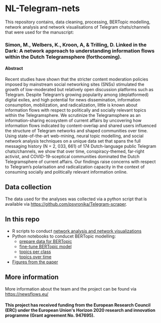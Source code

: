 # NL-Telegram-nets

This repository contains, data cleaning, processing, BERTopic modelling, network analysis and network visualisations of Telegram chats/channels that were used for the manuscript:

### Simon, M., Welbers, K., Kroon, A, & Trilling, D. Linked in the Dark: A network approach to understanding information flows within the Dutch Telegramsphere (forthcoming).

#### Abstract

Recent studies have shown that the stricter content moderation policies imposed by mainstream social networking sites (SNSs) stimulated the growth of low-moderated but relatively open discussion platforms such as Telegram. Despite Telegram’s growing popularity among (deplatformed) digital exiles, and high potential for news dissemination, information consumption, mobilization, and radicalization, little is known about information flows with respect to politically and socially relevant topics within the Telegramsphere. We scrutinize the Telegramsphere as an information-sharing ecosystem of current affairs by uncovering how information flows indicated by content-overlap and shared users influenced the structure of Telegram networks and shaped communities over time. Using state-of-the-art web-mining, neural topic modelling, and social network analysis techniques on a unique data set that spans the full messaging history (N = 2, 033, 661) of 174 Dutch-language public Telegram chats/channels, we show that over time, conspiracy-themed, far-right activist, and COVID-19-sceptical communities dominated the Dutch Telegramsphere of current affairs. Our findings raise concerns with respect to Telegram’s polarisation and radicalization capacity in the context of consuming socially and politically relevant information online.

## Data collection

The data used for the analyses was collected via a python script that is available via https://github.com/psyronika/Telegram-scraper.

## In this repo

- R scripts to conduct [network analysis and network visualizations](https://github.com/psyronika/NL-Telegram-nets/blob/main/src/analysis)
- Python notebooks to conducet BERTopic modelling:
  - [prepare data for BERTopic](https://github.com/psyronika/NL-Telegram-nets/blob/main/src/data-processing/Prepare_data_for_BERTopic.ipynb)
  - [fine-tune BERTopic model](https://github.com/psyronika/NL-Telegram-nets/tree/main/src/analysis#:~:text=Fine_tune_BERTopic.ipynb)
  - [topics per class](https://github.com/psyronika/NL-Telegram-nets/blob/main/src/analysis/Topics_per_class.ipynb)
  - [topics over time](https://github.com/psyronika/NL-Telegram-nets/blob/main/src/analysis/Topics_over_time.ipynb)
- [Figures from the paper](https://github.com/psyronika/NL-Telegram-nets/tree/main/figures)



## More information
More information about the team and the project can be found via https://newsflows.eu/ 

#### This project has received funding from the European Research Council (ERC) under the European Union's Horizon 2020 research and innovation programme (Grant agreement No. 947695). 
